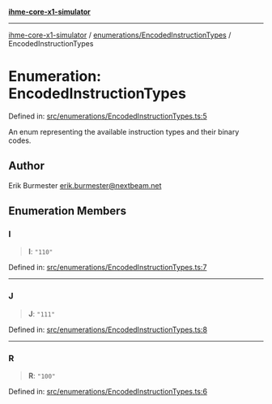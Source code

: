 [**ihme-core-x1-simulator**](../../../README.md)

***

[ihme-core-x1-simulator](../../../modules.md) / [enumerations/EncodedInstructionTypes](../README.md) / EncodedInstructionTypes

# Enumeration: EncodedInstructionTypes

Defined in: [src/enumerations/EncodedInstructionTypes.ts:5](https://github.com/ProgrammIt/CPU-Simulator/blob/5d337ac19330b661110818bd865328f41c53783f/src/enumerations/EncodedInstructionTypes.ts#L5)

An enum representing the available instruction types and their binary codes.

## Author

Erik Burmester <erik.burmester@nextbeam.net>

## Enumeration Members

### I

> **I**: `"110"`

Defined in: [src/enumerations/EncodedInstructionTypes.ts:7](https://github.com/ProgrammIt/CPU-Simulator/blob/5d337ac19330b661110818bd865328f41c53783f/src/enumerations/EncodedInstructionTypes.ts#L7)

***

### J

> **J**: `"111"`

Defined in: [src/enumerations/EncodedInstructionTypes.ts:8](https://github.com/ProgrammIt/CPU-Simulator/blob/5d337ac19330b661110818bd865328f41c53783f/src/enumerations/EncodedInstructionTypes.ts#L8)

***

### R

> **R**: `"100"`

Defined in: [src/enumerations/EncodedInstructionTypes.ts:6](https://github.com/ProgrammIt/CPU-Simulator/blob/5d337ac19330b661110818bd865328f41c53783f/src/enumerations/EncodedInstructionTypes.ts#L6)

